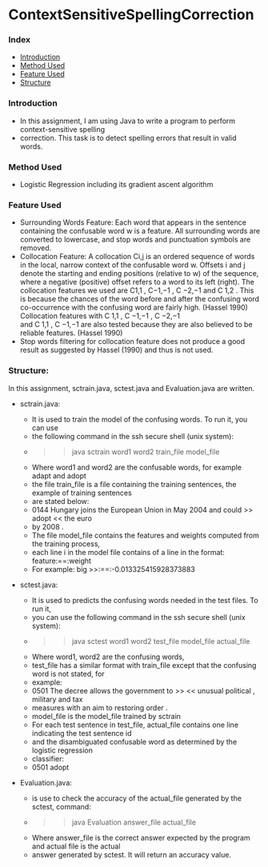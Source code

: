 # ContextSensitiveSpellingCorrection

### Index
* [Introduction](README.md#introduction)
* [Method Used](README.md#method-used)
* [Feature Used](README.md#feature-used)
* [Structure](README.md#structure)
 
### Introduction 
* In this  assignment,  I am using  Java to write  a program  to perform  context-sensitive  spelling 
* correction.  This  task is to detect spelling  errors that result  in  valid  words. 

### Method Used 
* Logistic  Regression  including  its gradient  ascent algorithm

### Feature Used 
* Surrounding  Words Feature:  Each word that appears in the sentence  containing  the 
confusable  word w is a feature.  All  surrounding  words are converted  to lowercase,  and stop 
words and punctuation  symbols  are removed.   
* Collocation  Feature:  A collocation  Ci,j  is an ordered sequence of words in the local, 
narrow context  of the confusable  word w. Offsets  i and j denote the starting  and ending 
positions  (relative  to w) of the sequence,  where a negative  (positive)  offset  refers  to a word to 
its left  (right).  The collocation  features  we used are  C1,1  , C−1,−1 ,  C −2,−1  and   C 1,2 . This  is 
because the chances  of the word before and after the confusing  word co-occurrence with  the 
confusing  word are fairly  high.  (Hassel  1990) Collocation  features  with C 1,1   , C −1,−1 ,  C −2,−1  
and  C 1,1   , C −1,−1  are also tested because they  are also believed  to be reliable  features.  (Hassel 1990) 
* Stop words filtering  for collocation  feature  does not produce a good result  as suggested 
by Hassel  (1990) and thus  is not used. 

### Structure:  
In this  assignment,  sctrain.java,  sctest.java  and Evaluation.java  are written.   
* sctrain.java:  
  * It is used to train  the model  of the confusing  words. To run it, you can use 
  * the following  command  in the ssh secure shell  (unix  system): 
  * >> java sctrain  word1 word2 train_file  model_file 
  * Where word1 and word2 are the confusable  words, for example  adapt and adopt 
  * the file  train_file  is a file  containing  the  training  sentences,  the example  of training  sentences 
  * are stated below: 
  * 0144  Hungary   joins   the  European   Union   in   May  2004  and  could   >> adopt << the euro 
  * by 2008 . 
  * The file  model_file  contains  the features  and weights  computed  from  the training  process, 
  * each line  i in the model  file  contains  of a line  in the format: feature:==:weight
  * For example:  big >>:==:-0.013325415928373883 
 
* sctest.java:  
  * It is used to predicts  the confusing  words needed in the test files.  To run  it, 
  * you can use the following  command  in the ssh secure shell  (unix  system):   
  * >> java sctest word1 word2 test_file  model_file  actual_file 
  * Where word1, word2 are the confusing  words,  
  * test_file  has a similar  format  with  train_file  except that the confusing  word is not stated, for 
  * example: 
  * 0501  The decree allows  the government  to >> << unusual  political  , military  and tax 
  * measures  with  an aim  to restoring  order . 
  * model_file  is the model_file  trained  by sctrain 
  * For each test sentence  in test_file,  actual_file  contains  one line  indicating  the test sentence   id  
  * and  the  disambiguated   confusable   word  as  determined   by  the  logistic  regression 
  * classifier:   
  * 0501 adopt 

* Evaluation.java:  
  * is use to check the accuracy  of the  actual_file  generated  by the sctest, command: 
  * >> java Evaluation  answer_file  actual_file 
  * Where answer_file  is the correct answer expected by the program  and actual  file  is the actual 
  * answer generated  by sctest. It will  return  an accuracy  value. 
